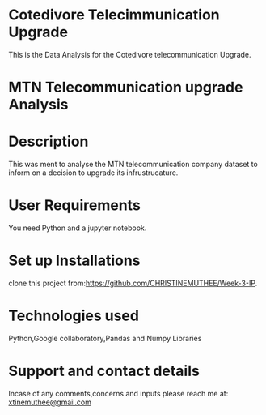 # Cotedivore Telecimmunication Upgrade
This is the Data Analysis for the Cotedivore telecommunication Upgrade.
# MTN Telecommunication upgrade Analysis
# Description
This was ment to analyse the MTN telecommunication company dataset to inform on a decision to upgrade its infrustrucature.
# User Requirements
You need Python and a jupyter notebook.
# Set up Installations
clone this project from:https://github.com/CHRISTINEMUTHEE/Week-3-IP.
# Technologies used
Python,Google collaboratory,Pandas and Numpy Libraries
# Support and contact details
Incase of any comments,concerns and inputs please reach me at:
xtinemuthee@gmail.com 

